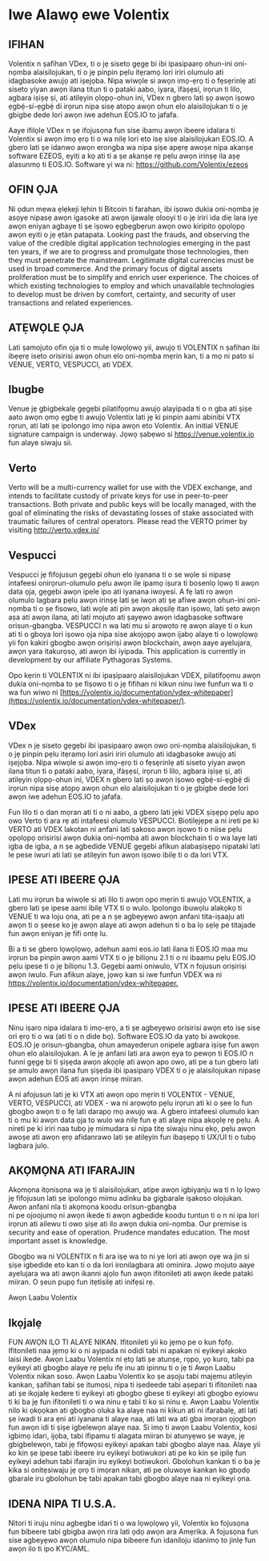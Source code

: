 # Iwe Alawọ ewe Volentix

## IFIHAN

Volentix n ṣafihan VDex, ti o jẹ siseto gẹgẹ bi ibi ipasipaarọ ohun-ini oni-nọmba alaisilojukan, ti o jẹ pinpin pẹlu itẹramọ lori iriri olumulo ati idagbasoke awujọ ati iṣejọba. Nipa wiwọle si awọn imọ-ẹrọ ti o fẹsẹrinlẹ ati siseto yiyan awọn ilana titun ti o pataki aabo, iyara, ìfàṣẹsí, irọrun ti lilo, agbara iṣiṣẹ ṣi, ati atilẹyin ọlọpọ-ohun ini, VDex n gbero lati ṣọ awọn iṣowo ẹgbẹ́-sí-ẹgbẹ́ di irọrun nipa sisẹ atopọ awọn ohun elo alaisilojukan ti o jẹ gbigbe dede lori awọn iwe adehun EOS.IO to jafafa.

Aaye ifilọle VDex n ṣe ifojusọna fun sise ibamu awọn ibeere idalara ti Volentix si awọn imọ ẹrọ ti o wa nilẹ lori eto isẹ sise alaisilojukan EOS.IO. A gbero lati ṣe idanwo awọn erongba wa nipa ṣiṣe apẹrẹ awoṣe nipa akanṣe software EZEOS, eyiti a kọ ati ti a ṣe akanṣe rẹ pẹlu awọn irinṣẹ ila aṣẹ alasunmọ ti EOS.IO. Software yi wa ni: https://github.com/Volentix/ezeos

## OFIN ỌJA

Ni ọdun mẹwa ẹlẹkeji lẹhin ti Bitcoin ti farahan, ibi iṣowo dukia oni-nọmba jẹ asọye nipasẹ awọn igasoke ati awọn ijawalẹ olooyi ti o jẹ iriri ida diẹ lara iye awọn eniyan agbaye ti ṣe iṣowo ẹgbẹgbẹrun awọn owo kiripito ọpọlọpọ awọn eyiti o jẹ ẹtàn patapata. Looking past the frauds, and observing the value of the credible digital application technologies emerging in the past ten years, if we are to progress and promulgate those technologies, then they must penetrate the mainstream. Legitimate digital currencies must be used in broad commerce. And the primary focus of digital assets proliferation must be to simplify and enrich user experience. The choices of which existing technologies to employ and which unavailable technologies to develop must be driven by comfort, certainty, and security of user  
transactions and related experiences.

## ATẸWỌLE ỌJA

Lati ṣamojuto ofin ọja ti o mulẹ lọwọlọwọ yii, awujọ ti VOLENTIX n ṣafihan ibi ibẹẹrẹ iseto orisirisi awọn ohun elo oni-nọmba mẹrin kan, ti a mọ ni pato si VENUE, VERTO, VESPUCCI, ati VDEX.

## Ibugbe

Venue jẹ gbigbekalẹ gẹgẹbi pilatifọọmu awujọ alayipada ti o n gba ati ṣiṣe aato awọn ọmọ ẹgbẹ ti awujọ Volentix lati jẹ ki pinpin aami abinibi VTX rọrun, ati lati ṣe ipolongo imọ nipa awọn eto Volentix. An initial VENUE signature campaign is underway. Jọwọ ṣabẹwo si <https://venue.volentix.io> fun alaye siwaju sii.

## Verto

Verto will be a multi-currency wallet for use with the VDEX exchange, and intends to facilitate custody of private keys for use in peer-to-peer transactions. Both private and public keys will be locally managed, with the goal of eliminating the risks of devastating losses of stake associated with traumatic failures of central operators. Please read the VERTO primer by visiting <http://verto.vdex.io/>

## Vespucci

Vespucci jẹ fifojusun gẹgẹbi ohun elo iyanana ti o se wọle si nipasẹ intafeesi onirọrun-olumulo pẹlu awọn ile ipamọ iṣura ti bosenlọ lọwọ ti awọn data ọja, gẹgẹbi awọn ipele ipo ati iyanana iwoyesi. A fẹ lati ro awọn olumulo lagbara pẹlu awọn irinṣẹ lati ṣe iwọn ati ṣe afiwe awọn ohun-ini oni-nọmba ti o ṣe fisowo, lati wọle ati pin awọn akọsilẹ itan iṣowo, lati ṣeto awọn aṣa ati awọn ilana, ati lati mojuto ati ṣayẹwo awọn idagbasoke software orisun-gbangba. VESPUCCI n wa lati mu si arọwọto rẹ awọn alaye ti o kun ati ti o gboya lori iṣowo ọja nipa sise akojọpọ awọn ijabọ alaye ti o lọwọlọwọ yii fọn kakiri gbogbo awọn oriṣiriṣi awọn blockchain, awọn aaye ayelujara, awọn yara itakurọsọ, ati awọn ibi iyipada. This application is currently in development by our affiliate Pythagoras Systems.

Opo kẹrin ti VOLENTIX ni ibi ipaṣipaarọ alaisilojukan VDEX, pilatifọọmu awọn dukia oni-nọmba to ṣe fiṣowo ti o jẹ fifihan ni kikun ninu iwe funfun wa ti o wa fun wiwo ni [https://volentix.io/documentation/vdex-whitepaper](https://volentix.io/documentation/vdex-whitepaper/).

## VDex

VDex n jẹ siseto gẹgẹbi ibi ipasipaarọ awọn owo oni-nọmba alaisilojukan, ti o jẹ pinpin pẹlu itẹramọ lori asiri iriri olumulo ati idagbasoke awujọ ati iṣejọba. Nipa wiwọle si awọn imọ-ẹrọ ti o fẹsẹrinlẹ ati siseto yiyan awọn ilana titun ti o pataki aabo, iyara, ìfàṣẹsí, irọrun ti lilo, agbara iṣiṣẹ ṣi, ati atilẹyin ọlọpọ-ohun ini, VDEX n gbero lati ṣọ awọn iṣowo ẹgbẹ́-sí-ẹgbẹ́ di irọrun nipa sisẹ atopọ awọn ohun elo alaisilojukan ti o jẹ gbigbe dede lori awọn iwe adehun EOS.IO to jafafa.

Fun lilo ti o dan mọran ati ti o ni aabo, a gbero lati jẹki VDEX ṣiṣẹpọ pẹlu apo owo Verto ti ara rẹ ati intafeesi olumulo VESPUCCI. Biotilẹjẹpe a ni ireti pe ki VERTO ati VDEX lakotan ni anfani lati ṣakoso awọn iṣowo ti o niise pẹlu ọpọlọpọ orisirisi awọn dukia oni-nọmba ati awọn blockchain ti o wa laye lati igba de igba, a n ṣe agbedide VENUE gẹgẹbi afikun alabaṣiṣẹpọ nipataki lati le pese iwuri ati lati ṣe atilẹyin fun awọn iṣowo ibilẹ ti o da lori VTX.

## IPESE ATI IBEERE ỌJA

Lati mu irọrun ba wiwọle si ati lilo ti awọn opo mẹrin ti awujọ VOLENTIX, a gbero lati ṣe ipese aami ibilẹ VTX ti o wulo. Ipolongo ibuwọlu alakọkọ ti VENUE ti wa loju ọna, ati pe a n ṣe agbeyẹwo awọn anfani tita-iṣaaju ati awọn ti o ṣeese ko jẹ awọn alaye ati awọn adehun ti o ba lọ sẹlẹ pe titajade fun awọn eniyan jẹ fifi ontẹ lu.

Bi a ti se gbero lọwọlọwọ, adehun aami eos.io lati ilana ti EOS.IO maa mu irọrun ba pinpin awọn aami VTX ti o jẹ biliọnu 2.1 ti o ni ibaamu pẹlu EOS.IO pẹlu ipese ti o jẹ biliọnu 1.3. Gẹgẹbi aami oniwulo, VTX n fojusun oriṣiriṣi awọn iwulo. Fun afikun alaye, jọwọ kan si iwe funfun VDEX wa ni <https://volentix.io/documentation/vdex-whitepaper.>

## IPESE ATI IBEERE ỌJA

Ninu iṣaro nipa idalara ti imọ-ẹrọ, a ti ṣe agbeyẹwo orisirisi awọn eto isẹ sise ori ẹrọ ti o wa (ati ti o n dide bọ). Software EOS.IO da yatọ bi awokọse. EOS.IO jẹ orisun-gbangba, ohun amayederun onipele agbara iṣiṣẹ fun awọn ohun elo alaisilojukan. A le jẹ anfani lati ara awọn ẹya to pewọn ti EOS.IO n funni gẹgẹ bi ti ṣiṣẹda awọn akọọlẹ ati awọn apo owo, ati pe a tun gbero lati ṣe amulo awọn ilana fun ṣiṣẹda ibi ipasiparọ VDEX ti o jẹ alaisilojukan nipasẹ awọn adehun EOS ati awọn irinṣẹ miiran.

A ni afojusun lati jẹ ki VTX ati awọn opo mẹrin ti VOLENTIX - VENUE, VERTO, VESPUCCI, ati VDEX - wa ni arọwọto pẹlu irọrun ati ki o ṣee lo fun gbogbo awọn ti o fẹ lati darapọ mọ awujọ wa. A gbero intafeesi olumulo kan ti o mu ki awọn data ọja to wulo wa nilẹ fun ẹ ati alaye nipa akọọlẹ rẹ pẹlu. A nireti pe ki iriri naa tubọ jẹ mimudara si nipa titẹ siwaju ninu ẹkọ, pẹlu awọn awoṣe ati awọn ẹrọ afidanrawo lati ṣe atilẹyin fun ibaṣepọ ti UX/UI ti o tubọ lagbara julọ.

## AKỌMỌNA ATI IFARAJIN

Akọmọna itọnisọna wa jẹ ti alaisilojukan, atipe awọn igbiyanju wa ti n lọ lọwọ jẹ fifojusun lati ṣe ipolongo mimu adinku ba gigbarale iṣakoso olojukan. Awọn anfani nla ti akọmọna koodu orisun-gbangba  
ni pe ojoojumọ ni awọn ikede ti awọn agbedide koodu tuntun ti o n ni ipa lori irọrun ati ailewu ti owo ṣiṣe ati ilo awọn dukia oni-nọmba. Our premise is security and ease of operation. Prudence mandates education. The most important asset is knowledge.

Gbogbo wa ni VOLENTIX n fi ara iṣẹ wa to ni ye lori ati awọn oye wa jin si ṣiṣe igbedide eto kan ti o da lori ironilagbara ati ominira. Jọwọ mojuto aaye ayelujara wa ati awọn ikanni ajọlo fun awọn ifitonileti ati awọn ikede pataki miiran. O ṣeun pupọ fun itẹtisilẹ ati inifẹsi rẹ.

Awọn Laabu Volentix

## Ikọjalẹ

FUN AWỌN ILO TI ALAYE NIKAN. Ifitonileti yii ko jẹmọ pe o kun fọfọ. Ifitonileti naa jẹmọ ki o ni ayipada ni odidi tabi ni apakan ni eyikeyi akoko laisi ikede. Awọn Laabu Volentix ni ẹtọ lati ṣe atunṣe, rọpo, yọ kuro, tabi pa eyikeyi ati gbogbo alaye rẹ pẹlu ifẹ inu ati ipinnu ti o jẹ ti Awọn Laabu Volentix nikan soso. Awọn Laabu Volentix ko ṣe aṣoju tabi majẹmu atilẹyin kankan, ṣafihan tabi ṣe itumọsi, nipa ti iṣedeede tabi aṣepari ti ifitonileti naa ati ṣe ikọjalẹ kedere ti eyikeyi ati gbogbo gbese ti eyikeyi ati gbogbo eyiowu ti ki ba jẹ fun ifitonileti ti o wa ninu ẹ tabi ti ko si ninu ẹ. Awọn Laabu Volentix nilo ki ọkọọkan ati gbogbo oluka ka alaye naa ni kikun ati ni ifarabalẹ, ati lati ṣe iwadi ti ara ẹni ati iyanana ti alaye naa, ati lati wa ati gba imọran ọjọgbọn fun awọn idi ti ṣiṣe igbelewọn alaye naa. Si imọ ti awọn Laabu Volentix, kosi igbimọ idari, ijọba, tabi ifipamu ti alagata miiran bi atunyẹwo ṣe waye, jẹ gbigbelewọn, tabi jẹ fifọwọsi eyikeyi apakan tabi gbogbo alaye naa. Alaye yii ko kin ṣe ipese tabi ibeere iru eyikeyi botiwukori ati pe ko kin ṣe ipilẹ fun eyikeyi adehun tabi ifarajin iru eyikeyi botiwukori. Gbolohun kankan ti o ba jẹ kika si onitẹsiwaju jẹ ọrọ ti imọran nikan, ati pe oluwoye kankan ko gbọdọ gbarale iru gbolohun bẹ tabi apakan tabi gbogbo alaye naa ni eyikeyi ọna.

## IDENA NIPA TI U.S.A.

Nitori ti iruju ninu agbegbe idari ti o wa lọwọlọwọ yii, Volentix ko fojusọna fun bibeere tabi gbigba awọn rira lati ọdọ awọn ara Amẹrika. A fojusọna fun sise agbeyẹwo awọn olumulo nipa bibeere fun idaniloju idanimọ to jinlẹ fun awọn ilo ti ipo KYC/AML.
